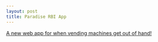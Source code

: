 ```yaml
---
layout: post
title: Paradise RBI App
---
```


[A new web app for when vending machines get out of hand!](http://tastyfish.github.io/rbi)
